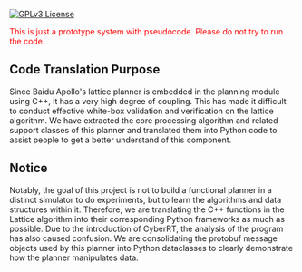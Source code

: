 [![GPLv3 License](https://img.shields.io/badge/License-GPLv3-blue.svg)](https://www.gnu.org/licenses/gpl-3.0)

<span style="color: red;">This is just a prototype system with pseudocode. Please do not try to run the code.</span>

## Code Translation Purpose
Since Baidu Apollo's lattice planner is embedded in the planning module using C++, it has a very high degree of coupling. 
This has made it difficult to conduct effective white-box validation and verification on the lattice algorithm. We have extracted the core
processing algorithm and related support classes of this planner and translated them into Python code to assist people to get a better understand of this component.

## Notice
Notably, the goal of this project is not to build a functional planner in a distinct simulator to do experiments, but to learn the algorithms and data structures within it. Therefore, we are translating the C++ functions in the Lattice algorithm into their corresponding Python frameworks as much as possible. Due to the introduction of CyberRT, the analysis of the program has also caused confusion. We are consolidating the protobuf message objects used by this planner into Python dataclasses to clearly demonstrate how the planner manipulates data.